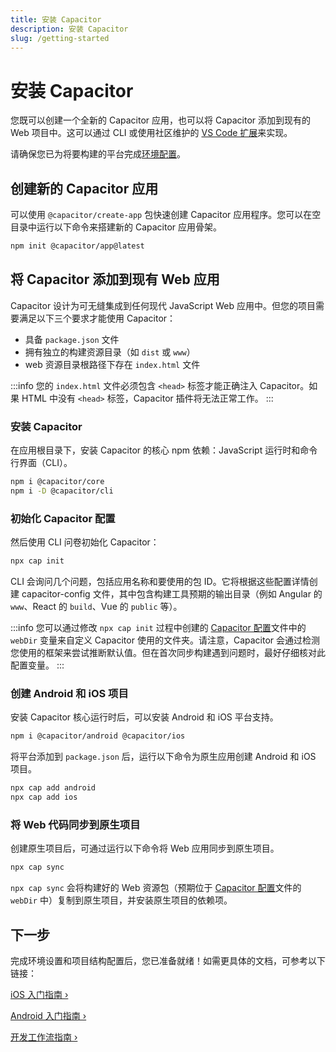 ```yaml
---
title: 安装 Capacitor
description: 安装 Capacitor
slug: /getting-started
---
```


# 安装 Capacitor

您既可以创建一个全新的 Capacitor 应用，也可以将 Capacitor 添加到现有的 Web 项目中。这可以通过 CLI 或使用社区维护的 [VS Code 扩展](/main/getting-started/vscode-extension.mdx)来实现。

请确保您已为将要构建的平台完成[环境配置](/main/getting-started/environment-setup.md)。

## 创建新的 Capacitor 应用

可以使用 `@capacitor/create-app` 包快速创建 Capacitor 应用程序。您可以在空目录中运行以下命令来搭建新的 Capacitor 应用骨架。

```bash
npm init @capacitor/app@latest
```

## 将 Capacitor 添加到现有 Web 应用

Capacitor 设计为可无缝集成到任何现代 JavaScript Web 应用中。但您的项目需要满足以下三个要求才能使用 Capacitor：

- 具备 `package.json` 文件
- 拥有独立的构建资源目录（如 `dist` 或 `www`）
- web 资源目录根路径下存在 `index.html` 文件

:::info
您的 `index.html` 文件必须包含 `<head>` 标签才能正确注入 Capacitor。如果 HTML 中没有 `<head>` 标签，Capacitor 插件将无法正常工作。
:::

### 安装 Capacitor

在应用根目录下，安装 Capacitor 的核心 npm 依赖：JavaScript 运行时和命令行界面（CLI）。

```bash
npm i @capacitor/core
npm i -D @capacitor/cli
```

### 初始化 Capacitor 配置

然后使用 CLI 问卷初始化 Capacitor：

```bash
npx cap init
```

CLI 会询问几个问题，包括应用名称和要使用的包 ID。它将根据这些配置详情创建 capacitor-config 文件，其中包含构建工具预期的输出目录（例如 Angular 的 `www`、React 的 `build`、Vue 的 `public` 等）。

:::info
您可以通过修改 `npx cap init` 过程中创建的 [Capacitor 配置](/docs/config)文件中的 `webDir` 变量来自定义 Capacitor 使用的文件夹。请注意，Capacitor 会通过检测您使用的框架来尝试推断默认值。但在首次同步构建遇到问题时，最好仔细核对此配置变量。
:::

### 创建 Android 和 iOS 项目

安装 Capacitor 核心运行时后，可以安装 Android 和 iOS 平台支持。

```bash
npm i @capacitor/android @capacitor/ios
```

将平台添加到 `package.json` 后，运行以下命令为原生应用创建 Android 和 iOS 项目。

```bash
npx cap add android
npx cap add ios
```

### 将 Web 代码同步到原生项目

创建原生项目后，可通过运行以下命令将 Web 应用同步到原生项目。

```bash
npx cap sync
```

`npx cap sync` 会将构建好的 Web 资源包（预期位于 [Capacitor 配置](/docs/config)文件的 `webDir` 中）复制到原生项目，并安装原生项目的依赖项。

## 下一步

完成环境设置和项目结构配置后，您已准备就绪！如需更具体的文档，可参考以下链接：

[iOS 入门指南 &#8250;](/main/ios/index.md)

[Android 入门指南 &#8250;](/main/android/index.md)

[开发工作流指南 &#8250;](/main/basics/workflow.md)